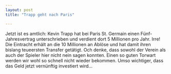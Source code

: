 ```yaml
---
layout: post
title: "Trapp geht nach Paris"

---
```


Jetzt ist es amtlich: Kevin Trapp hat bei Paris St. Germain einen Fünf-Jahresvertrag unterschrieben und verdient dort 5 Millionen pro Jahr. Irre! Die Eintracht erhält an die 10 Millionen an Ablöse und hat damit ihren bislang teueersten Transfer getätigt. Och denke, dass sowohl der Verein als auch der Spieler hier nicht nein sagen konnten. Einen so guten Torwart werden wir wohl so schnell nicht wieder bekommen. Umso wichtiger, dass das Geld jetzt vernünftig investiert wird...


